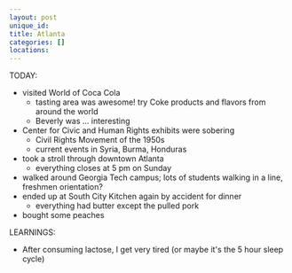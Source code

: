 ```yaml
---
layout: post
unique_id: 
title: Atlanta
categories: []
locations: 
---
```


TODAY:
* visited World of Coca Cola
  * tasting area was awesome! try Coke products and flavors from around the world
  * Beverly was ... interesting
* Center for Civic and Human Rights exhibits were sobering
  * Civil Rights Movement of the 1950s
  * current events in Syria, Burma, Honduras
* took a stroll through downtown Atlanta
  * everything closes at 5 pm on Sunday
* walked around Georgia Tech campus; lots of students walking in a line, freshmen orientation?
* ended up at South City Kitchen again by accident for dinner
  * everything had butter except the pulled pork
* bought some peaches

LEARNINGS:
* After consuming lactose, I get very tired (or maybe it's the 5 hour sleep cycle)

